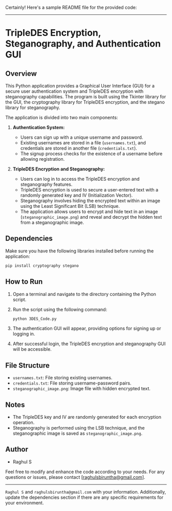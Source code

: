 Certainly! Here's a sample README file for the provided code:

---

# TripleDES Encryption, Steganography, and Authentication GUI

## Overview

This Python application provides a Graphical User Interface (GUI) for a secure user authentication system and TripleDES encryption with steganography capabilities. The program is built using the Tkinter library for the GUI, the cryptography library for TripleDES encryption, and the stegano library for steganography.

The application is divided into two main components:

1. **Authentication System:**
   - Users can sign up with a unique username and password.
   - Existing usernames are stored in a file (`usernames.txt`), and credentials are stored in another file (`credentials.txt`).
   - The signup process checks for the existence of a username before allowing registration.

2. **TripleDES Encryption and Steganography:**
   - Users can log in to access the TripleDES encryption and steganography features.
   - TripleDES encryption is used to secure a user-entered text with a randomly generated key and IV (Initialization Vector).
   - Steganography involves hiding the encrypted text within an image using the Least Significant Bit (LSB) technique.
   - The application allows users to encrypt and hide text in an image (`steganographic_image.png`) and reveal and decrypt the hidden text from a steganographic image.

## Dependencies

Make sure you have the following libraries installed before running the application:

```bash
pip install cryptography stegano
```

## How to Run

1. Open a terminal and navigate to the directory containing the Python script.

2. Run the script using the following command:

   ```bash
   python 3DES_Code.py
   ```

3. The authentication GUI will appear, providing options for signing up or logging in.

4. After successful login, the TripleDES encryption and steganography GUI will be accessible.

## File Structure

- `usernames.txt`: File storing existing usernames.
- `credentials.txt`: File storing username-password pairs.
- `steganographic_image.png`: Image file with hidden encrypted text.

## Notes

- The TripleDES key and IV are randomly generated for each encryption operation.
- Steganography is performed using the LSB technique, and the steganographic image is saved as `steganographic_image.png`.

## Author

- Raghul S

Feel free to modify and enhance the code according to your needs. For any questions or issues, please contact [raghulsbiruntha@gmail.com].

---

 `Raghul S` and `raghulsbiruntha@gmail.com` with your information. Additionally, update the dependencies section if there are any specific requirements for your environment.
